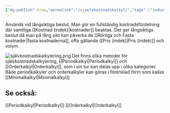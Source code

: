 ```yaml
---
{"dg-publish":true,"permalink":"/sjaelvkostnadskalkyl/","tags":["industriellekonomi"]}
---
```


Används vid långsiktiga beslut. Man gör en fullständig kostnadsfördelning där samtliga [[Kostnad (indek)\|kostnader]] beaktas. Det ger långsiktiga beslut då man på lång sikt kan påverka de [[Rörliga och Fasta kostnader\|fasta kostnaderna]], ofta gällande [[Pris (indek)\|Pris (indek)]] och volym.

![självkostnadskalkylering.png](/img/user/images/sj%C3%A4lvkostnadskalkylering.png)
Det finns olika metoder för självkostnadskalkylering, [[Periodkalkyl\|Periodkalkyl]] och [[Orderkalkyl\|Orderkalkyl]], som i sin tur kan delas upp i olika kategorier. Både periodkalkyler och orderkalkyler kan göras i förenklad form som kallas [[Minimalkalkyl\|Minimalkalkyl]]

## Se också:
[[Periodkalkyl\|Periodkalkyl]]
[[Orderkalkyl\|Orderkalkyl]]